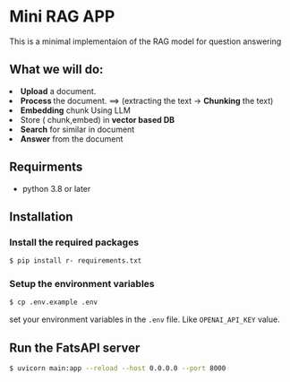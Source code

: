 # Mini RAG APP

This is a minimal implementaion of the RAG model for question answering

## What we will do:

<li> <b>Upload</b> a document. </li>
<li> <b> Process </b> the document. ==> (extracting the text -> <b>Chunking</b> the text) </li>
<li> <b>Embedding</b> chunk Using LLM </li>
<li> Store ( chunk,embed) in <b>vector based DB</b></li>
<li> <b>Search</b> for similar in document</li>
<li> <b>Answer</b> from the document</li>

## Requirments
- python 3.8 or later

## Installation

### Install the required packages

```bash
$ pip install r- requirements.txt
```

### Setup the environment variables
```bash
$ cp .env.example .env
```

set your environment variables in the `.env` file. Like `OPENAI_API_KEY` value.

## Run the FatsAPI server

```bash
$ uvicorn main:app --reload --host 0.0.0.0 --port 8000
```